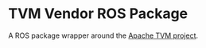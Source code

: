 # TVM Vendor ROS Package

A ROS package wrapper around the [Apache TVM project](https://tvm.apache.org).
